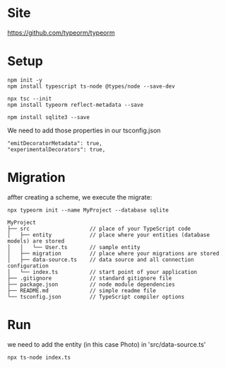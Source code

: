 # Site
https://github.com/typeorm/typeorm

# Setup

```
npm init -y
npm install typescript ts-node @types/node --save-dev 

npx tsc --init 
npm install typeorm reflect-metadata --save

npm install sqlite3 --save

```

We need to add those properties in our tsconfig.json

```
"emitDecoratorMetadata": true,
"experimentalDecorators": true,
```

# Migration

affter creating a scheme, we execute the migrate:
```
npx typeorm init --name MyProject --database sqlite
```

```
MyProject
├── src                   // place of your TypeScript code
│   ├── entity            // place where your entities (database models) are stored
│   │   └── User.ts       // sample entity
│   ├── migration         // place where your migrations are stored
│   ├── data-source.ts    // data source and all connection configuration
│   └── index.ts          // start point of your application
├── .gitignore            // standard gitignore file
├── package.json          // node module dependencies
├── README.md             // simple readme file
└── tsconfig.json         // TypeScript compiler options
```

# Run 

we need to add the entity (in this case Photo) in 'src/data-source.ts'
```
npx ts-node index.ts
```